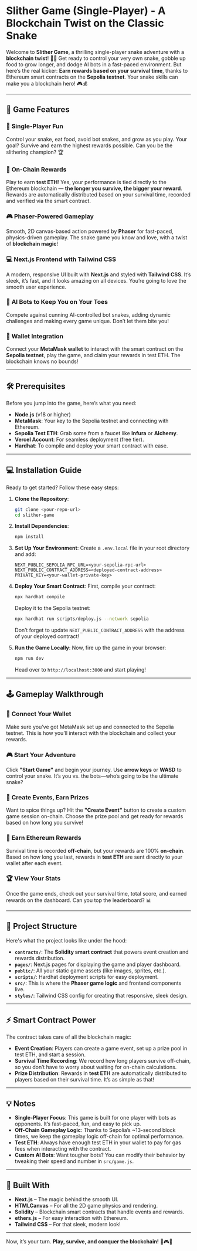 # **Slither Game (Single-Player) - A Blockchain Twist on the Classic Snake**

Welcome to **Slither Game**, a thrilling single-player snake adventure with a **blockchain twist**! 🐍✨ Get ready to control your very own snake, gobble up food to grow longer, and dodge AI bots in a fast-paced environment. But here’s the real kicker: **Earn rewards based on your survival time**, thanks to Ethereum smart contracts on the **Sepolia testnet**. Your snake skills can make you a blockchain hero! 🎮💰

---

## 🚀 **Game Features**

### 🐍 **Single-Player Fun**

Control your snake, eat food, avoid bot snakes, and grow as you play. Your goal? Survive and earn the highest rewards possible. Can you be the slithering champion? 🏆

### 🤑 **On-Chain Rewards**

Play to earn **test ETH**! Yes, your performance is tied directly to the Ethereum blockchain — **the longer you survive, the bigger your reward**. Rewards are automatically distributed based on your survival time, recorded and verified via the smart contract.

### 🎮 **Phaser-Powered Gameplay**

Smooth, 2D canvas-based action powered by **Phaser** for fast-paced, physics-driven gameplay. The snake game you know and love, with a twist of **blockchain magic**!

### 💻 **Next.js Frontend with Tailwind CSS**

A modern, responsive UI built with **Next.js** and styled with **Tailwind CSS**. It’s sleek, it’s fast, and it looks amazing on all devices. You’re going to love the smooth user experience.

### 🤖 **AI Bots to Keep You on Your Toes**

Compete against cunning AI-controlled bot snakes, adding dynamic challenges and making every game unique. Don’t let them bite you!

### 🔐 **Wallet Integration**

Connect your **MetaMask wallet** to interact with the smart contract on the **Sepolia testnet**, play the game, and claim your rewards in test ETH. The blockchain knows no bounds!

---

## 🛠️ **Prerequisites**

Before you jump into the game, here’s what you need:

* **Node.js** (v18 or higher)
* **MetaMask**: Your key to the Sepolia testnet and connecting with Ethereum.
* **Sepolia Test ETH**: Grab some from a faucet like **Infura** or **Alchemy**.
* **Vercel Account**: For seamless deployment (free tier).
* **Hardhat**: To compile and deploy your smart contract with ease.

---

## 💻 **Installation Guide**

Ready to get started? Follow these easy steps:

1. **Clone the Repository**:

   ```bash
   git clone <your-repo-url>
   cd slither-game
   ```

2. **Install Dependencies**:

   ```bash
   npm install
   ```

3. **Set Up Your Environment**:
   Create a `.env.local` file in your root directory and add:

   ```env
   NEXT_PUBLIC_SEPOLIA_RPC_URL=<your-sepolia-rpc-url>
   NEXT_PUBLIC_CONTRACT_ADDRESS=<deployed-contract-address>
   PRIVATE_KEY=<your-wallet-private-key>
   ```

4. **Deploy Your Smart Contract**:
   First, compile your contract:

   ```bash
   npx hardhat compile
   ```

   Deploy it to the Sepolia testnet:

   ```bash
   npx hardhat run scripts/deploy.js --network sepolia
   ```

   Don’t forget to update `NEXT_PUBLIC_CONTRACT_ADDRESS` with the address of your deployed contract!

5. **Run the Game Locally**:
   Now, fire up the game in your browser:

   ```bash
   npm run dev
   ```

   Head over to `http://localhost:3000` and start playing!

---

## 🕹️ **Gameplay Walkthrough**

### 🔐 **Connect Your Wallet**

Make sure you’ve got MetaMask set up and connected to the Sepolia testnet. This is how you’ll interact with the blockchain and collect your rewards.

### 🎮 **Start Your Adventure**

Click **"Start Game"** and begin your journey. Use **arrow keys** or **WASD** to control your snake. It’s you vs. the bots—who’s going to be the ultimate snake?

### 🥇 **Create Events, Earn Prizes**

Want to spice things up? Hit the **"Create Event"** button to create a custom game session on-chain. Choose the prize pool and get ready for rewards based on how long you survive!

### 💸 **Earn Ethereum Rewards**

Survival time is recorded **off-chain**, but your rewards are 100% **on-chain**. Based on how long you last, rewards in **test ETH** are sent directly to your wallet after each event.

### 🏆 **View Your Stats**

Once the game ends, check out your survival time, total score, and earned rewards on the dashboard. Can you top the leaderboard? 📊

---

## 📂 **Project Structure**

Here's what the project looks like under the hood:

* **`contracts/`**: The **Solidity smart contract** that powers event creation and rewards distribution.
* **`pages/`**: Next.js pages for displaying the game and player dashboard.
* **`public/`**: All your static game assets (like images, sprites, etc.).
* **`scripts/`**: Hardhat deployment scripts for easy deployment.
* **`src/`**: This is where the **Phaser game logic** and frontend components live.
* **`styles/`**: Tailwind CSS config for creating that responsive, sleek design.

---

## ⚡ **Smart Contract Power**

The contract takes care of all the blockchain magic:

* **Event Creation**: Players can create a game event, set up a prize pool in test ETH, and start a session.
* **Survival Time Recording**: We record how long players survive off-chain, so you don’t have to worry about waiting for on-chain calculations.
* **Prize Distribution**: Rewards in **test ETH** are automatically distributed to players based on their survival time. It’s as simple as that!

---

## 💡 **Notes**

* **Single-Player Focus**: This game is built for one player with bots as opponents. It’s fast-paced, fun, and easy to pick up.
* **Off-Chain Gameplay Logic**: Thanks to Sepolia’s \~13-second block times, we keep the gameplay logic off-chain for optimal performance.
* **Test ETH**: Always have enough test ETH in your wallet to pay for gas fees when interacting with the contract.
* **Custom AI Bots**: Want tougher bots? You can modify their behavior by tweaking their speed and number in `src/game.js`.

---

## 🔨 **Built With**

* **Next.js** – The magic behind the smooth UI.
* **HTMLCanvas** – For all the 2D game physics and rendering.
* **Solidity** – Blockchain smart contracts that handle events and rewards.
* **ethers.js** – For easy interaction with Ethereum.
* **Tailwind CSS** – For that sleek, modern look!

---

Now, it’s your turn. **Play, survive, and conquer the blockchain!** 🐍🎮💸
